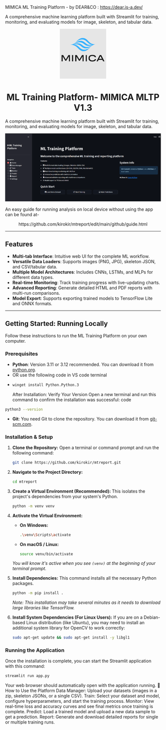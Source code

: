 MIMICA ML Training Platform - by DEAR&CO   : https://dear.is-a.dev/

A comprehensive machine learning platform built with Streamlit for training, monitoring, and evaluating models for image, skeleton, and tabular data.
<p align="center">
  <img src="github/logo.png" alt="Project Logo" width="150"/>
</p>

<h1 align="center">ML Training Platform- MIMICA MLTP V1.3</h1>

A comprehensive machine learning platform built with Streamlit for training, monitoring, and evaluating models for image, skeleton, and tabular data.

<p align="center">
  <img src="github/ui_screenshot.png" alt="Application User Interface Screenshot" width="800"/>
</p>



An easy guide for running analysis on local device without using the app can be found at- 
<p align="center">  
  https://github.com/kirokir/mtreport/edit/main/github/guide.html 
  </p>
  


---

##  Features

- **Multi-tab Interface**: Intuitive web UI for the complete ML workflow.
- **Versatile Data Loaders**: Supports images (PNG, JPG), skeleton JSON, and CSV/tabular data.
- **Multiple Model Architectures**: Includes CNNs, LSTMs, and MLPs for different data types.
- **Real-time Monitoring**: Track training progress with live-updating charts.
- **Advanced Reporting**: Generate detailed HTML and PDF reports with multi-run comparisons.
- **Model Export**: Supports exporting trained models to TensorFlow Lite and ONNX formats.

---

##  Getting Started: Running Locally

Follow these instructions to run the ML Training Platform on your own computer.

### Prerequisites

- **Python**: Version 3.11 or 3.12 recommended. You can download it from [python.org](https://www.python.org/).
- OR use the following code in VS code terminal
-  ```bash
   winget install Python.Python.3
   ```
   After Installation: Verify Your Version
Open a new terminal and run this command to confirm the installation was successful:
code
```bash
python3 --version
```
- **Git**: You need Git to clone the repository. You can download it from [git-scm.com](https://git-scm.com/).

### Installation & Setup

1.  **Clone the Repository:**
    Open a terminal or command prompt and run the following command:
    ```bash
    git clone https://github.com/kirokir/mtreport.git
    ```

2.  **Navigate to the Project Directory:**
    ```bash
    cd mtreport
    ```

3.  **Create a Virtual Environment (Recommended):**
    This isolates the project's dependencies from your system's Python.
    ```bash
    python -m venv venv
    ```

4.  **Activate the Virtual Environment:**
    - **On Windows:**
      ```bash
      .\venv\Scripts\activate
      ```
    - **On macOS / Linux:**
      ```bash
      source venv/bin/activate
      ```
    *You will know it's active when you see `(venv)` at the beginning of your terminal prompt.*

5.  **Install Dependencies:**
    This command installs all the necessary Python packages.
    ```bash
    python -m pip install .
    ```

    *Note: This installation may take several minutes as it needs to download large libraries like TensorFlow.*

6.  **Install System Dependencies (For Linux Users):**
    If you are on a Debian-based Linux distribution (like Ubuntu), you may need to install an additional system library for OpenCV to work correctly:
    ```bash
    sudo apt-get update && sudo apt-get install -y libgl1
    ```

### Running the Application

Once the installation is complete, you can start the Streamlit application with this command:

```bash
streamlit run app.py
```
Your web browser should automatically open with the application running.
📖 How to Use the Platform
Data Manager: Upload your datasets (images in a zip, skeleton JSONs, or a single CSV).
Train: Select your dataset and model, configure hyperparameters, and start the training process.
Monitor: View real-time loss and accuracy curves and see final metrics once training is complete.
Predict: Load a trained model and upload a new data sample to get a prediction.
Report: Generate and download detailed reports for single or multiple training runs.


